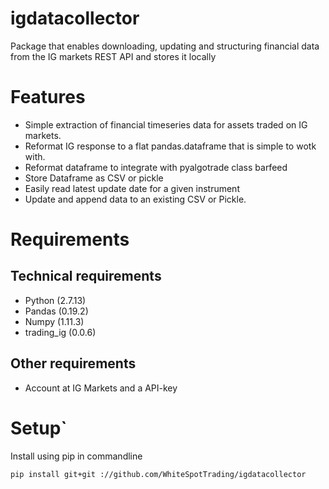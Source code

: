 # igdatacollector
Package that enables downloading, updating and structuring financial data from the IG markets REST API and stores it locally

# Features
* Simple extraction of financial timeseries data for assets traded on IG markets.
* Reformat IG response to a flat pandas.dataframe that is simple to wotk with.
* Reformat dataframe to integrate with pyalgotrade class barfeed
* Store Dataframe as CSV or pickle
* Easily read latest update date for a given instrument
* Update and append data to an existing CSV or Pickle.


# Requirements
## Technical requirements
* Python (2.7.13)
* Pandas (0.19.2)
* Numpy (1.11.3)
* trading_ig (0.0.6)

## Other requirements
* Account at IG Markets and a API-key

# Setup`
Install using pip in commandline

``` pip install git+git ://github.com/WhiteSpotTrading/igdatacollector ```



